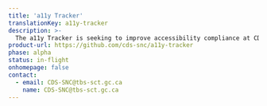 ```yaml
---
title: 'a11y Tracker'
translationKey: a11y-tracker
description: >-
  The a11y Tracker is seeking to improve accessibility compliance at CDS by collecting and presenting data on how product teams are performing, and by reporting on how we're improving over time.
product-url: https://github.com/cds-snc/a11y-tracker
phase: alpha
status: in-flight
onhomepage: false
contact:
  - email: CDS-SNC@tbs-sct.gc.ca
    name: CDS-SNC@tbs-sct.gc.ca
---
```

